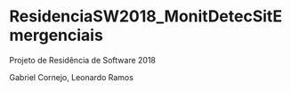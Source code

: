# ResidenciaSW2018_MonitDetecSitEmergenciais
Projeto de Residência de Software 2018

Gabriel Cornejo, Leonardo Ramos
